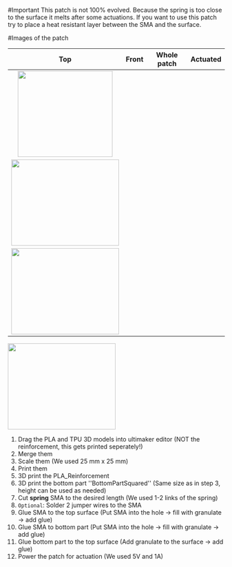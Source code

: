 #Important
This patch is not 100% evolved. Because the spring is too close to the surface it melts after some actuations. 
If you want to use this patch try to place a heat resistant layer between the SMA and the surface.


#Images of the patch

Top            |  Front |   Whole patch | Actuated
:-------------------------:|:-------------------------:|:-------------------------:|:-------------------------:
<img src="https://user-images.githubusercontent.com/82590951/185866174-cfb74199-8ff9-423d-9193-f0ce9f94f398.png" width="220" height="200" />|
<img src="https://user-images.githubusercontent.com/82590951/185867287-31352c41-3bcc-49f2-8f81-afc5897aaf8b.png" width="250" height="200" />|
<img src="https://user-images.githubusercontent.com/82590951/185866053-a7208b5c-411e-45e0-8e22-30c1c4171f88.png" width="250" height="200" />|
<img src="https://user-images.githubusercontent.com/82590951/185868423-08c30c73-1b52-4b68-ac68-b1c232174d20.png" width="250" height="200" />

1. Drag the PLA and TPU 3D models into ultimaker editor (NOT the reinforcement, this gets printed seperately!)
2. Merge them
3. Scale them (We used 25 mm x 25 mm)
4. Print them
5. 3D print the PLA_Reinforcement
6. 3D print the bottom part ''BottomPartSquared'' (Same size as in step 3, height can be used as needed)
7. Cut **spring** SMA to the desired length (We used 1-2 links of the spring)
8. `Optional`: Solder 2 jumper wires to the SMA
9. Glue SMA to the top surface (Put SMA into the hole &#8594; fill with granulate &#8594; add glue)
10. Glue SMA to bottom part (Put SMA into the hole &#8594; fill with granulate &#8594; add glue)
11. Glue bottom part to the top surface (Add granulate to the surface &#8594; add glue)
12. Power the patch for actuation (We used 5V and 1A)
